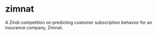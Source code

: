 # zimnat
A Zindi competition on predicting customer subscription behavior for an insurance company, Zimnat.
